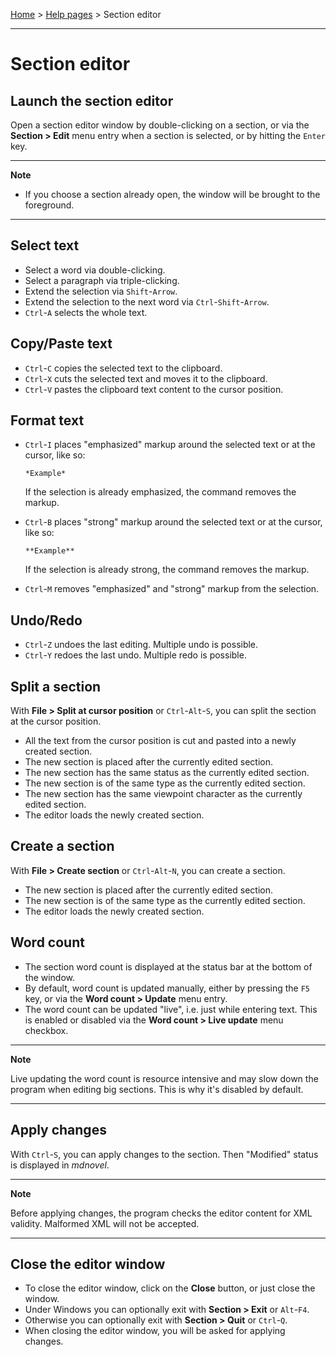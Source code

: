[Home](../) > [Help pages](index) > Section editor

---

# Section editor

## Launch the section editor

Open a section editor window by double-clicking on a section, or via the
**Section \> Edit** menu entry when a section is selected, or by hitting
the `Enter` key.

---

**Note**

-   If you choose a section already open, the window will be brought to
    the foreground.

---

## Select text

-   Select a word via double-clicking.
-   Select a paragraph via triple-clicking.
-   Extend the selection via `Shift`-`Arrow`.
-   Extend the selection to the next word via `Ctrl`-`Shift`-`Arrow`.
-   `Ctrl`-`A` selects the whole text.

## Copy/Paste text

-   `Ctrl`-`C` copies the selected text to the clipboard.
-   `Ctrl`-`X` cuts the selected text and moves it to the clipboard.
-   `Ctrl`-`V` pastes the clipboard text content to the cursor position.

## Format text

-   `Ctrl`-`I` places \"emphasized\" markup around the selected text or
    at the cursor, like so:

    `*Example*`

    If the selection is already emphasized, the command removes the
    markup.

-   `Ctrl`-`B` places \"strong\" markup around the selected text or at
    the cursor, like so:

    `**Example**`

    If the selection is already strong, the command removes the markup.

-   `Ctrl`-`M` removes \"emphasized\" and \"strong\" markup from the
    selection.

## Undo/Redo

-   `Ctrl`-`Z` undoes the last editing. Multiple undo is possible.
-   `Ctrl`-`Y` redoes the last undo. Multiple redo is possible.

## Split a section

With **File \> Split at cursor position** or `Ctrl`-`Alt`-`S`, you can
split the section at the cursor position.

-   All the text from the cursor position is cut and pasted into a newly
    created section.
-   The new section is placed after the currently edited section.
-   The new section has the same status as the currently edited section.
-   The new section is of the same type as the currently edited section.
-   The new section has the same viewpoint character as the currently
    edited section.
-   The editor loads the newly created section.

## Create a section

With **File \> Create section** or `Ctrl`-`Alt`-`N`, you can create a
section.

-   The new section is placed after the currently edited section.
-   The new section is of the same type as the currently edited section.
-   The editor loads the newly created section.

## Word count

-   The section word count is displayed at the status bar at the bottom
    of the window.
-   By default, word count is updated manually, either by pressing the
    `F5` key, or via the **Word count \> Update** menu entry.
-   The word count can be updated \"live\", i.e. just while entering
    text. This is enabled or disabled via the **Word count \> Live
    update** menu checkbox.


---

**Note**

Live updating the word count is resource intensive and may slow down the
program when editing big sections. This is why it's disabled by default.

---

## Apply changes

With `Ctrl`-`S`, you can apply changes to the section. Then \"Modified\"
status is displayed in *mdnovel*.

---

**Note**

Before applying changes, the program checks the editor content for XML
validity. Malformed XML will not be accepted.

---

## Close the editor window

-   To close the editor window, click on the **Close** button, or just
    close the window.
-   Under Windows you can optionally exit with **Section \> Exit** or
    `Alt`-`F4`.
-   Otherwise you can optionally exit with **Section \> Quit** or
    `Ctrl`-`Q`.
-   When closing the editor window, you will be asked for applying
    changes.
